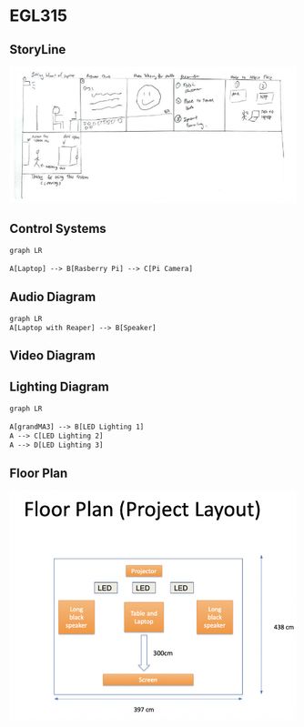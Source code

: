 # EGL315
## StoryLine
![Alt text](images/Story.jpg)


## Control Systems 
```mermaid
graph LR

A[Laptop] --> B[Rasberry Pi] --> C[Pi Camera] 

```
## Audio Diagram
```mermaid
graph LR
A[Laptop with Reaper] --> B[Speaker]
```
## Video Diagram


## Lighting Diagram
```mermaid
graph LR

A[grandMA3] --> B[LED Lighting 1]
A --> C[LED Lighting 2]
A --> D[LED Lighting 3]
```
## Floor Plan
![Alt text](images/floorplan.png)
